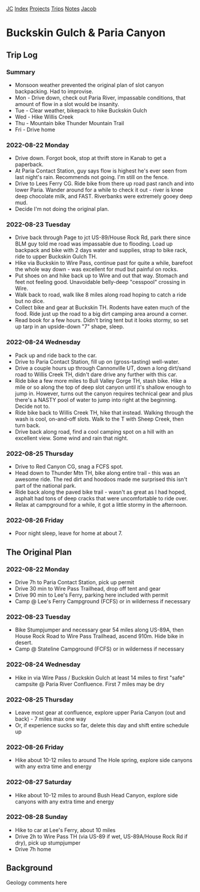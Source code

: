 [JC](/index.html) [Index](/index.html) [Projects](/projects.html) [Trips](/trips.html) [Notes](/notes.html) [Jacob](/about.html)

# Buckskin Gulch &amp; Paria Canyon

## Trip Log

### Summary

- Monsoon weather prevented the original plan of slot canyon backpacking. Had to improvise.
- Mon - Drive down, check out Paria River, impassable conditions, that amount of flow in a slot would be insanity.
- Tue - Clear weather, bikepack to hike Buckskin Gulch
- Wed - Hike Willis Creek
- Thu - Mountain bike Thunder Mountain Trail
- Fri - Drive home

### 2022-08-22 Monday

- Drive down. Forgot book, stop at thrift store in Kanab to get a paperback.
- At Paria Contact Station, guy says flow is highest he's ever seen from last night's rain. Recommends not going. I'm still on the fence.
- Drive to Lees Ferry CG. Ride bike from there up road past ranch and into lower Paria. Wander around for a while to check it out - river is knee deep chocolate milk, and FAST. Riverbanks were extremely gooey deep mud.
- Decide I'm not doing the original plan.

### 2022-08-23 Tuesday

- Drive back through Page to jct US-89/House Rock Rd, park there since BLM guy told me road was impassable due to flooding. Load up backpack and bike with 2 days water and supplies, strap to bike rack, ride to upper Buckskin Gulch TH.
- Hike via Buckskin to Wire Pass, continue past for quite a while, barefoot the whole way down - was excellent for mud but painful on rocks.
- Put shoes on and hike back up to Wire and out that way. Stomach and feet not feeling good. Unavoidable belly-deep "cesspool" crossing in Wire.
- Walk back to road, walk like 8 miles along road hoping to catch a ride but no dice.
- Collect bike and gear at Buckskin TH. Rodents have eaten much of the food. Ride just up the road to a big dirt camping area around a corner.
- Read book for a few hours. Didn't bring tent but it looks stormy, so set up tarp in an upside-down "7" shape, sleep.

### 2022-08-24 Wednesday

- Pack up and ride back to the car.
- Drive to Paria Contact Station, fill up on (gross-tasting) well-water.
- Drive a couple hours up through Cannonville UT, down a long dirt/sand road to Willis Creek TH, didn't dare drive any further with this car.
- Ride bike a few more miles to Bull Valley Gorge TH, stash bike. Hike a mile or so along the top of deep slot canyon until it's shallow enough to jump in. However, turns out the canyon requires technical gear and plus there's a NASTY pool of water to jump into right at the beginning. Decide not to.
- Ride bike back to Willis Creek TH, hike that instead. Walking through the wash is cool, on-and-off slots. Walk to the T with Sheep Creek, then turn back.
- Drive back along road, find a cool camping spot on a hill with an excellent view. Some wind and rain that night.

### 2022-08-25 Thursday

- Drive to Red Canyon CG, snag a FCFS spot.
- Head down to Thunder Mtn TH, bike along entire trail - this was an awesome ride. The red dirt and hoodoos made me surprised this isn't part of the national park.
- Ride back along the paved bike trail - wasn't as great as I had hoped, asphalt had tons of deep cracks that were uncomfortable to ride over.
- Relax at campground for a while, it got a little stormy in the afternoon.

### 2022-08-26 Friday

- Poor night sleep, leave for home at about 7.

## The Original Plan

### 2022-08-22 Monday

- Drive 7h to Paria Contact Station, pick up permit
- Drive 30 min to Wire Pass Trailhead, drop off tent and gear
- Drive 90 min to Lee's Ferry, parking here included with permit
- Camp @ Lee's Ferry Campground (FCFS) or in wilderness if necessary

### 2022-08-23 Tuesday

- Bike Stumpjumper and necessary gear 54 miles along US-89A, then House Rock Road to Wire Pass Trailhead, ascend 910m. Hide bike in desert.
- Camp @ Stateline Campground (FCFS) or in wilderness if necessary

### 2022-08-24 Wednesday

- Hike in via Wire Pass / Buckskin Gulch at least 14 miles to first "safe" campsite @ Paria River Confluence. First 7 miles may be dry

### 2022-08-25 Thursday

- Leave most gear at confluence, explore upper Paria Canyon (out and back) - 7 miles max one way
- Or, if experience sucks so far, delete this day and shift entire schedule up

### 2022-08-26 Friday

- Hike about 10-12 miles to around The Hole spring, explore side canyons with any extra time and energy

### 2022-08-27 Saturday

- Hike about 10-12 miles to around Bush Head Canyon, explore side canyons with any extra time and energy

### 2022-08-28 Sunday

- Hike to car at Lee's Ferry, about 10 miles
- Drive 2h to Wire Pass TH (via US-89 if wet, US-89A/House Rock Rd if dry), pick up stumpjumper
- Drive 7h home

## Background

Geology comments here
